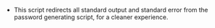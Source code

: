 - This script redirects all standard output and standard error from the password generating script, for a cleaner experience.

